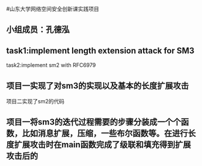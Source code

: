 #山东大学网络空间安全创新课实践项目
## 小组成员：孔德泓
## task1:implement length extension attack for SM3
  task2:implement sm2 with RFC6979
## 项目一实现了对sm3的实现以及基本的长度扩展攻击
  项目二实现了sm2的代码
## 项目一将sm3的迭代过程需要的步骤分装成一个个函数，比如消息扩展，压缩，一些布尔函数等。在进行长度扩展攻击时在main函数完成了级联和填充得到扩展攻击后的
